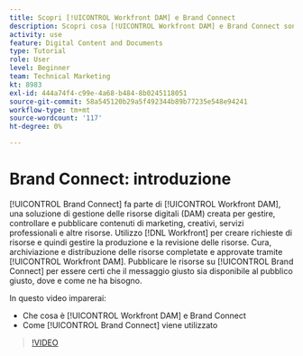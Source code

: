 ```yaml
---
title: Scopri [!UICONTROL Workfront DAM] e Brand Connect
description: Scopri cosa [!UICONTROL Workfront DAM] e Brand Connect sono e come vengono utilizzati.
activity: use
feature: Digital Content and Documents
type: Tutorial
role: User
level: Beginner
team: Technical Marketing
kt: 8983
exl-id: 444a74f4-c99e-4a68-b484-8b0245118051
source-git-commit: 58a545120b29a5f492344b89b77235e548e94241
workflow-type: tm+mt
source-wordcount: '117'
ht-degree: 0%

---
```


# Brand Connect: introduzione

[!UICONTROL Brand Connect] fa parte di [!UICONTROL Workfront DAM], una soluzione di gestione delle risorse digitali (DAM) creata per gestire, controllare e pubblicare contenuti di marketing, creativi, servizi professionali e altre risorse. Utilizzo [!DNL Workfront] per creare richieste di risorse e quindi gestire la produzione e la revisione delle risorse. Cura, archiviazione e distribuzione delle risorse completate e approvate tramite [!UICONTROL Workfront DAM]. Pubblicare le risorse su [!UICONTROL Brand Connect] per essere certi che il messaggio giusto sia disponibile al pubblico giusto, dove e come ne ha bisogno.

In questo video imparerai:

* Che cosa è [!UICONTROL Workfront DAM] e Brand Connect
* Come [!UICONTROL Brand Connect] viene utilizzato

>[!VIDEO](https://video.tv.adobe.com/v/335245/?quality=12)
